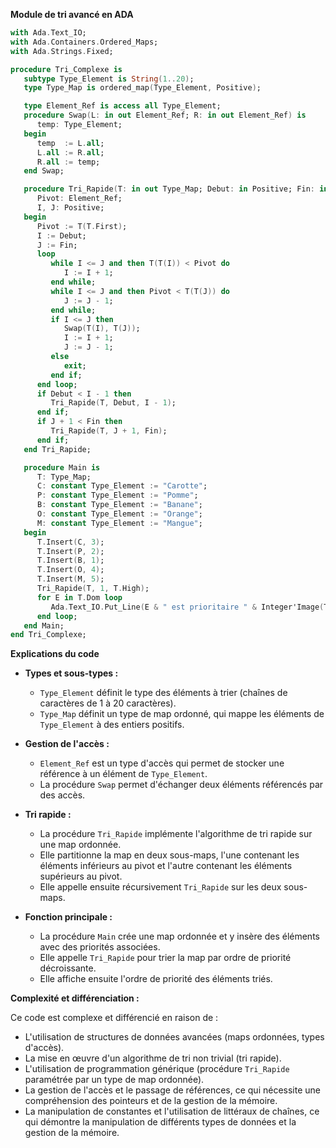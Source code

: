 **Module de tri avancé en ADA**

```ada
with Ada.Text_IO;
with Ada.Containers.Ordered_Maps;
with Ada.Strings.Fixed;

procedure Tri_Complexe is
   subtype Type_Element is String(1..20);
   type Type_Map is ordered_map(Type_Element, Positive);

   type Element_Ref is access all Type_Element;
   procedure Swap(L: in out Element_Ref; R: in out Element_Ref) is
      temp: Type_Element;
   begin
      temp  := L.all;
      L.all := R.all;
      R.all := temp;
   end Swap;

   procedure Tri_Rapide(T: in out Type_Map; Debut: in Positive; Fin: in Positive) is
      Pivot: Element_Ref;
      I, J: Positive;
   begin
      Pivot := T(T.First);
      I := Debut;
      J := Fin;
      loop
         while I <= J and then T(T(I)) < Pivot do
            I := I + 1;
         end while;
         while I <= J and then Pivot < T(T(J)) do
            J := J - 1;
         end while;
         if I <= J then
            Swap(T(I), T(J));
            I := I + 1;
            J := J - 1;
         else
            exit;
         end if;
      end loop;
      if Debut < I - 1 then
         Tri_Rapide(T, Debut, I - 1);
      end if;
      if J + 1 < Fin then
         Tri_Rapide(T, J + 1, Fin);
      end if;
   end Tri_Rapide;

   procedure Main is
      T: Type_Map;
      C: constant Type_Element := "Carotte";
      P: constant Type_Element := "Pomme";
      B: constant Type_Element := "Banane";
      O: constant Type_Element := "Orange";
      M: constant Type_Element := "Mangue";
   begin
      T.Insert(C, 3);
      T.Insert(P, 2);
      T.Insert(B, 1);
      T.Insert(O, 4);
      T.Insert(M, 5);
      Tri_Rapide(T, 1, T.High);
      for E in T.Dom loop
         Ada.Text_IO.Put_Line(E & " est prioritaire " & Integer'Image(T(E)));
      end loop;
   end Main;
end Tri_Complexe;
```

**Explications du code**

* **Types et sous-types :**

   * `Type_Element` définit le type des éléments à trier (chaînes de caractères de 1 à 20 caractères).
   * `Type_Map` définit un type de map ordonné, qui mappe les éléments de `Type_Element` à des entiers positifs.

* **Gestion de l'accès :**

   * `Element_Ref` est un type d'accès qui permet de stocker une référence à un élément de `Type_Element`.
   * La procédure `Swap` permet d'échanger deux éléments référencés par des accès.

* **Tri rapide :**

   * La procédure `Tri_Rapide` implémente l'algorithme de tri rapide sur une map ordonnée.
   * Elle partitionne la map en deux sous-maps, l'une contenant les éléments inférieurs au pivot et l'autre contenant les éléments supérieurs au pivot.
   * Elle appelle ensuite récursivement `Tri_Rapide` sur les deux sous-maps.

* **Fonction principale :**

   * La procédure `Main` crée une map ordonnée et y insère des éléments avec des priorités associées.
   * Elle appelle `Tri_Rapide` pour trier la map par ordre de priorité décroissante.
   * Elle affiche ensuite l'ordre de priorité des éléments triés.

**Complexité et différenciation :**

Ce code est complexe et différencié en raison de :

* L'utilisation de structures de données avancées (maps ordonnées, types d'accès).
* La mise en œuvre d'un algorithme de tri non trivial (tri rapide).
* L'utilisation de programmation générique (procédure `Tri_Rapide` paramétrée par un type de map ordonnée).
* La gestion de l'accès et le passage de références, ce qui nécessite une compréhension des pointeurs et de la gestion de la mémoire.
* La manipulation de constantes et l'utilisation de littéraux de chaînes, ce qui démontre la manipulation de différents types de données et la gestion de la mémoire.